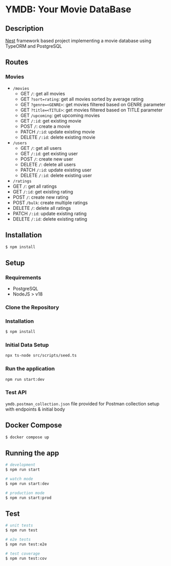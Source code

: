<h1>YMDB: Your Movie DataBase</h1>

## Description

[Nest](https://github.com/nestjs/nest) framework based project implementing a movie database using TypeORM and PostgreSQL

## Routes

### Movies

- `/movies`
  - GET `/`: get all movies
  - GET `?sort=rating`: get all movies sorted by average rating
  - GET `?genre=<GENRE>`: get movies filtered based on GENRE parameter
  - GET `?title=<TITLE>`: get movies filtered based on TITLE parameter
  - GET `/upcoming`: get upcoming movies
  - GET `/:id`: get existing movie
  - POST `/`: create a movie
  - PATCH `/:id`: update existing movie
  - DELETE `/:id`: delete existing movie
- `/users`
  - GET `/`: get all users
  - GET `/:id`: get existing user
  - POST `/`: create new user
  - DELETE `/`: delete all users
  - PATCH `/:id`: update existing user
  - DELETE `/:id`: delete existing user
-  `/ratings`
  - GET `/`: get all ratings
  - GET `/:id`: get existing rating
  - POST `/`: create new rating
  - POST `/bulk`: create multiple ratings
  - DELETE `/`: delete all ratings
  - PATCH `/:id`: update existing rating
  - DELETE `/:id`: delete existing rating

## Installation

```bash
$ npm install
```

## Setup

### Requirements
- PostgreSQL
- NodeJS  > v18

### Clone the Repository

### Installation

```bash
$ npm install
```

### Initial Data Setup
```bash
npx ts-node src/scripts/seed.ts
```

### Run the application
```bash
npm run start:dev
```

### Test API
`ymdb.postman_collection.json` file provided for Postman collection setup with endpoints & initial body


## Docker Compose

```bash
$ docker compose up
```


## Running the app

```bash
# development
$ npm run start

# watch mode
$ npm run start:dev

# production mode
$ npm run start:prod
```

## Test

```bash
# unit tests
$ npm run test

# e2e tests
$ npm run test:e2e

# test coverage
$ npm run test:cov
```


